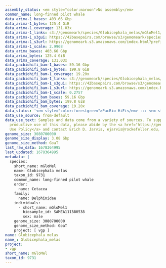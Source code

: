 ```yaml
---
assembly_status: <em style="color:maroon">No assembly</em>
common_name: long-finned pilot whale
data_arima-1_bases: 403.66 Gbp
data_arima-1_bytes: 125.4 GiB
data_arima-1_coverage: 131.03x
data_arima-1_links: s3://genomeark/species/Globicephala_melas/mGloMel1/genomic_data/arima/<br>
data_arima-1_s3gui: https://42basepairs.com/browse/s3/genomeark/species/Globicephala_melas/mGloMel1/genomic_data/arima/
data_arima-1_s3url: https://genomeark.s3.amazonaws.com/index.html?prefix=species/Globicephala_melas/mGloMel1/genomic_data/arima/
data_arima-1_scale: 2.9968
data_arima_bases: 403.66 Gbp
data_arima_bytes: 125.4 GiB
data_arima_coverage: 131.03x
data_pacbiohifi_bam-1_bases: 59.16 Gbp
data_pacbiohifi_bam-1_bytes: 199.8 GiB
data_pacbiohifi_bam-1_coverage: 19.20x
data_pacbiohifi_bam-1_links: s3://genomeark/species/Globicephala_melas/mGloMel1/genomic_data/pacbio_hifi/<br>
data_pacbiohifi_bam-1_s3gui: https://42basepairs.com/browse/s3/genomeark/species/Globicephala_melas/mGloMel1/genomic_data/pacbio_hifi/
data_pacbiohifi_bam-1_s3url: https://genomeark.s3.amazonaws.com/index.html?prefix=species/Globicephala_melas/mGloMel1/genomic_data/pacbio_hifi/
data_pacbiohifi_bam-1_scale: 0.2757
data_pacbiohifi_bam_bases: 59.16 Gbp
data_pacbiohifi_bam_bytes: 199.8 GiB
data_pacbiohifi_bam_coverage: 19.20x
data_status: '<em style="color:forestgreen">PacBio HiFi</em> ::: <em style="color:forestgreen">Arima</em>'
data_use_source: from-default
data_use_text: Samples and data come from a variety of sources. To support fair and
  productive use of this data, please abide by the <a href="https://genome10k.soe.ucsc.edu/data-use-policies/">Data
  Use Policy</a> and contact Erich D. Jarvis, ejarvis@rockefeller.edu, with any questions.
genome_size: 3080700000
genome_size_display: 3.08 Gbp
genome_size_method: GoaT
last_raw_data: 1678364995
last_updated: 1678364995
metadata: |
  species:
    short_name: mGloMel
    name: Globicephala melas
    taxon_id: 9731
    common_name: long-finned pilot whale
    order:
      name: Cetacea
    family:
      name: Delphinidae
    individuals:
      - short_name: mGloMel1
        biosample_id: SAMEA111380538
        sex: male
    genome_size: 3080700000
    genome_size_method: GoaT
    project: [ vgp ]
name: Globicephala melas
name_: Globicephala_melas
project:
- vgp
short_name: mGloMel
taxon_id: 9731
---
```

